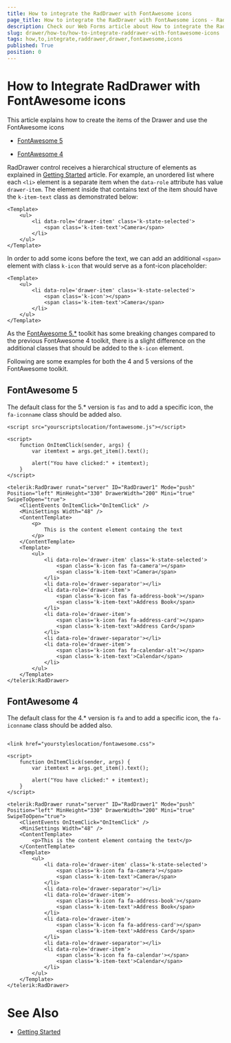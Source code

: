```yaml
---
title: How to integrate the RadDrawer with FontAwesome icons
page_title: How to integrate the RadDrawer with FontAwesome icons - RadDrawer
description: Check our Web Forms article about How to integrate the RadDrawer with FontAwesome icons.
slug: drawer/how-to/how-to-integrate-raddrawer-with-fontawesome-icons
tags: how,to,integrate,raddrawer,drawer,fontawesome,icons
published: True
position: 0
---
```


# How to Integrate RadDrawer with FontAwesome icons

This article explains how to create the items of the Drawer and use the FontAwesome icons

* [FontAwesome 5](#fontawesome-5)

* [FontAwesome 4](#fontawesome-5)

RadDrawer control receives a hierarchical structure of elements as explained in [Getting Started]() article. For example, an unordered list where each `<li>` element
is a separate item when the `data-role` attribute has value `drawer-item`. The element inside that contains text of the item should have the `k-item-text` class as demonstrated below:

````ASP.NET
<Template>
	<ul> 
		<li data-role='drawer-item' class='k-state-selected'>
			<span class='k-item-text'>Camera</span>
		</li> 
	</ul>
</Template>
````

In order to add some icons before the text, we can add an additional `<span>` element with class `k-icon` that would serve as a font-icon placeholder:

````ASP.NET
<Template>
	<ul> 
		<li data-role='drawer-item' class='k-state-selected'>
			<span class='k-icon'></span>
			<span class='k-item-text'>Camera</span>
		</li> 
	</ul>
</Template>
````

As the [FontAwesome 5.*](https://fontawesome.com/v5.9.0/how-to-use/on-the-web/setup/hosting-font-awesome-yourself) toolkit has some breaking changes compared to the previous FontAwesome 4 toolkit, there is a slight difference on the additional classes that should be added to the `k-icon` element.

Following are some examples for both the 4 and 5 versions of the FontAwesome toolkit.

## FontAwesome 5

The default class for the 5.* version is `fas` and to add a specific icon, the `fa-iconname` class should be added also. 

````ASP.NET
<script src="yourscriptslocation/fontawesome.js"></script>

<script>
	function OnItemClick(sender, args) {
		var itemtext = args.get_item().text();

		alert("You have clicked:" + itemtext);
	}
</script>

<telerik:RadDrawer runat="server" ID="RadDrawer1" Mode="push" Position="left" MinHeight="330" DrawerWidth="200" Mini="true" SwipeToOpen="true">
	<ClientEvents OnItemClick="OnItemClick" />
	<MiniSettings Width="48" />
	<ContentTemplate>
		<p>
			This is the content element containg the text
		</p>
	</ContentTemplate>
	<Template>
		<ul> 
			<li data-role='drawer-item' class='k-state-selected'>
				<span class='k-icon fas fa-camera'></span>
				<span class='k-item-text'>Camera</span>
			</li> 
			<li data-role='drawer-separator'></li> 
			<li data-role='drawer-item'>
				<span class='k-icon fas fa-address-book'></span>
				<span class='k-item-text'>Address Book</span>
			</li> 
			<li data-role='drawer-item'>
				<span class='k-icon fas fa-address-card'></span>
				<span class='k-item-text'>Address Card</span>
			</li> 
			<li data-role='drawer-separator'></li> 
			<li data-role='drawer-item'>
				<span class='k-icon fas fa-calendar-alt'></span>
				<span class='k-item-text'>Calendar</span>
			</li> 
		</ul>
	</Template>
</telerik:RadDrawer>
````

## FontAwesome 4

The default class for the 4.* version is `fa` and to add a specific icon, the `fa-iconname` class should be added also. 

````ASP.NET

<link href="yourstyleslocation/fontawesome.css">

<script>
	function OnItemClick(sender, args) {
		var itemtext = args.get_item().text();

		alert("You have clicked:" + itemtext);
	}
</script>

<telerik:RadDrawer runat="server" ID="RadDrawer1" Mode="push" Position="left" MinHeight="330" DrawerWidth="200" Mini="true" SwipeToOpen="true">
	<ClientEvents OnItemClick="OnItemClick" />
	<MiniSettings Width="48" />
	<ContentTemplate>
		<p>This is the content element containg the text</p>
	</ContentTemplate>
	<Template>
		<ul> 
			<li data-role='drawer-item' class='k-state-selected'>
				<span class='k-icon fa fa-camera'></span>
				<span class='k-item-text'>Camera</span>
			</li> 
			<li data-role='drawer-separator'></li> 
			<li data-role='drawer-item'>
				<span class='k-icon fa fa-address-book'></span>
				<span class='k-item-text'>Address Book</span>
			</li> 
			<li data-role='drawer-item'>
				<span class='k-icon fa fa-address-card'></span>
				<span class='k-item-text'>Address Card</span>
			</li> 
			<li data-role='drawer-separator'></li> 
			<li data-role='drawer-item'>
				<span class='k-icon fa fa-calendar'></span>
				<span class='k-item-text'>Calendar</span>
			</li> 
		</ul>
	</Template>
</telerik:RadDrawer>

````


# See Also

 * [Getting Started]()
 

 
